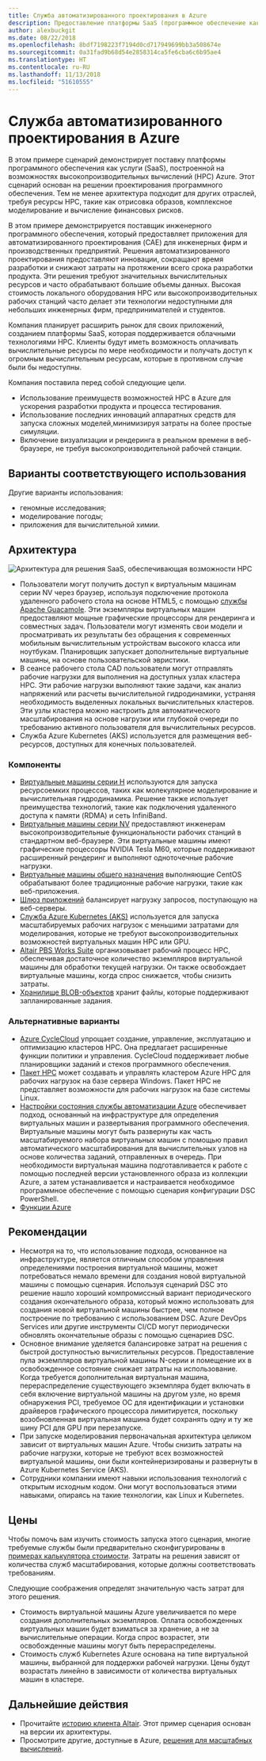 ```yaml
---
title: Служба автоматизированного проектирования в Azure
description: Предоставление платформы SaaS (программное обеспечение как услуга) для автоматизированного проектирования (CAE) в Azure.
author: alexbuckgit
ms.date: 08/22/2018
ms.openlocfilehash: 8bdf7198223f7194d0cd717949699bb3a508674e
ms.sourcegitcommit: 0a31fad9b68d54e2858314ca5fe6cba6c6b95ae4
ms.translationtype: HT
ms.contentlocale: ru-RU
ms.lasthandoff: 11/13/2018
ms.locfileid: "51610555"
---
```

# <a name="a-computer-aided-engineering-service-on-azure"></a>Служба автоматизированного проектирования в Azure

В этом примере сценарий демонстрирует поставку платформы программного обеспечения как услуги (SaaS), построенной на возможностях высокопроизводительных вычислений (HPC) Azure. Этот сценарий основан на решении проектирования программного обеспечения. Тем не менее архитектура подходит для других отраслей, требуя ресурсы HPC, такие как отрисовка образов, комплексное моделирование и вычисление финансовых рисков.

В этом примере демонстрируется поставщик инженерного программного обеспечения, который предоставляет приложения для автоматизированного проектирования (CAE) для инженерных фирм и производственных предприятий. Решения автоматизированного проектирования предоставляют инновации, сокращают время разработки и снижают затраты на протяжении всего срока разработки продукта. Эти решения требуют значительных вычислительных ресурсов и часто обрабатывают большие объемы данных. Высокая стоимость локального оборудования HPC или высокопроизводительных рабочих станций часто делает эти технологии недоступными для небольших инженерных фирм, предпринимателей и студентов.

Компания планирует расширить рынок для своих приложений, созданием платформы SaaS, которая поддерживается облачными технологиями HPC. Клиенты будут иметь возможность оплачивать вычислительные ресурсы по мере необходимости и получать доступ к огромным вычислительным ресурсам, которые в противном случае были бы недоступны.

Компания поставила перед собой следующие цели.

* Использование преимуществ возможностей HPC в Azure для ускорения разработки продукта и процесса тестирования.
* Использование последних инноваций аппаратных средств для запуска сложных моделей,минимизируя затраты на более простые симуляции.
* Включение визуализации и рендеринга в реальном времени в веб-браузере, не требуя высокопроизводительной рабочей станции.

## <a name="relevant-use-cases"></a>Варианты соответствующего использования

Другие варианты использования:

* геномные исследования;
* моделирование погоды;
* приложения для вычислительной химии.

## <a name="architecture"></a>Архитектура

![Архитектура для решения SaaS, обеспечивающая возможности HPC][architecture]

* Пользователи могут получить доступ к виртуальным машинам серии NV через браузер, используя подключение протокола удаленного рабочего стола на основе HTML5, с помощью [службы Apache Guacamole](https://guacamole.apache.org/). Эти экземпляры виртуальных машин предоставляют мощные графические процессоры для рендеринга и совместных задач. Пользователи могут изменять свои модели и просматривать их результаты без обращения к современных мобильным вычислительным устройствам высокого класса или ноутбукам. Планировщик запускает дополнительные виртуальные машины, на основе пользовательской эвристики.
* В сеансе рабочего стола CAD пользователи могут отправлять рабочие нагрузки для выполнения на доступных узлах кластера HPC. Эти рабочие нагрузки выполняют такие задачи, как анализ напряжений или расчеты вычислительной гидродинамики, устраняя необходимость выделенных локальных вычислительных кластеров. Эти узлы кластера можно настроить для автоматического масштабирования на основе нагрузки или глубокой очереди по требованию активного пользователя для вычислительных ресурсов.
* Служба Azure Kubernetes (AKS) используется для размещения веб-ресурсов, доступных для конечных пользователей.

### <a name="components"></a>Компоненты

* [Виртуальные машины серии H](/azure/virtual-machines/linux/sizes-hpc) используются для запуска ресурсоемких процессов, таких как молекулярное моделирование и вычислительная гидродинамика. Решение также использует преимущества технологий, такие как подключения удаленного доступа к памяти (RDMA) и сеть InfiniBand.
* [Виртуальные машины серии NV](/azure/virtual-machines/windows/sizes-gpu) предоставляют инженерам высокопроизводительные функциональности рабочих станций в стандартном веб-браузере. Эти виртуальные машины имеют графические процессоры NVIDIA Tesla M60, которые поддерживают расширенный рендеринг и выполняют одноточечные рабочие нагрузки.
* [Виртуальные машины общего назначения](/azure/virtual-machines/linux/sizes-general) выполняющие CentOS обрабатывают более традиционные рабочие нагрузки, такие как веб-приложения.
* [Шлюз приложений](/azure/application-gateway/overview) балансирует нагрузку запросов, поступающую на веб-серверы.
* [Служба Azure Kubernetes (AKS)](/azure/aks/intro-kubernetes) используется для запуска масштабируемых рабочих нагрузок с меньшими затратами для моделирования, которые не требуют высокопроизводительных возможностей виртуальных машин HPC или GPU.
* [Altair PBS Works Suite](https://www.pbsworks.com/PBSProduct.aspx?n=PBS-Works-Suite&c=Overview-and-Capabilities) организовывает рабочий процесс HPC, обеспечивая достаточное количество экземпляров виртуальной машины для обработки текущей нагрузки. Он также освобождает виртуальные машины, когда спрос снижается, чтобы снизить затраты.
* [Хранилище BLOB-объектов](/azure/storage/blobs/storage-blobs-introduction) хранит файлы, которые поддерживают запланированные задания. 

### <a name="alternatives"></a>Альтернативные варианты

* [Azure CycleCloud](/azure/cyclecloud/overview) упрощает создание, управление, эксплуатацию и оптимизацию кластеров HPC. Она предлагает расширенные функции политики и управления. CycleCloud поддерживает любые планировщики заданий и стеков программного обеспечения.
* [Пакет HPC](/azure/virtual-machines/windows/hpcpack-cluster-options) может создавать и управлять кластером Azure HPC для рабочих нагрузок на базе сервера Windows. Пакет HPC не представляет возможности для рабочих нагрузок на базе системы Linux.
* [Настройки состояния службы автоматизации Azure](/azure/automation/automation-dsc-overview) обеспечивает подход, основанный на инфраструктуре для определения виртуальных машин и развертывания программного обеспечения. Виртуальные машины могут быть развернуты как часть масштабируемого набора виртуальных машин с помощью правил автоматического масштабирования для вычислительных узлов на основе количества заданий, отправленных в очередь. При необходимости виртуальная машина подготавливается к работе с помощью последней версии установленного образа из коллекции Azure, а затем устанавливается и настраивается необходимое программное обеспечение с помощью сценария конфигурации DSC PowerShell.
* [Функции Azure](/azure/azure-functions/functions-overview)

## <a name="considerations"></a>Рекомендации

* Несмотря на то, что использование подхода, основанное на инфраструктуре, является отличным способом управления определениями построения виртуальной машины, может потребоваться немало времени для создания новой виртуальной машины с помощью сценария. Используя сценарий DSC это решение нашло хороший компромиссный вариант периодического создания окончательного образа, который можно использовать для создания новой виртуальной машины быстрее, чем полное построение по требованию с использованием DSC. Azure DevOps Services или другие инструменты CI/CD могут периодически обновлять окончательные образы с помощью сценариев DSC.
* Основное внимание уделяется балансировке затрат на решения с быстрой доступностью вычислительных ресурсов. Предоставление пула экземпляров виртуальной машины N-серии и помещение их в освобожденное состояние снижает затраты на использование. Когда требуется дополнительная виртуальная машина, перераспределение существующего экземпляра будет включать в себя включение виртуальной машины на другом узле, но время обнаружения PCI, требуемое ОС для идентификации и установки драйверов графического процессора лимитируется, поскольку возобновленная виртуальная машина будет сохранять одну и ту же шину PCI для GPU при перезапуске.
* При запуске моделирования первоначальная архитектура целиком зависит от виртуальных машин Azure. Чтобы снизить затраты на рабочие нагрузки, которые не требуют всех возможностей виртуальной машины, они были контейнеризированы и развернуты в Azure Kubernetes Service (AKS).
* Сотрудники компании имеют навыки использования технологий с открытым исходным кодом. Они могут воспользоваться этими навыками, опираясь на такие технологии, как Linux и Kubernetes. 

## <a name="pricing"></a>Цены

Чтобы помочь вам изучить стоимость запуска этого сценария, многие требуемые службы были предварительно сконфигурированы в [примерах калькулятора стоимости][calculator]. Затраты на решения зависят от количества служб масштабирования, которые должны соответствовать требованиям.

Следующие соображения определят значительную часть затрат для этого решения.
* Стоимость виртуальной машины Azure увеличивается по мере создания дополнительных экземпляров. Оплата освобожденных виртуальных машин будет взиматься за хранение, а не за вычислительные операции. Когда спрос возрастет, эти освобожденные машины могут быть перераспределены.
* Стоимость служб Kubernetes Azure основана на типе виртуальной машины, выбранной для поддержки рабочей нагрузки. Цены будут возрастать линейно в зависимости от количества виртуальных машин в кластере.

## <a name="next-steps"></a>Дальнейшие действия

* Прочитайте [историю клиента Altair][source-document]. Этот пример сценария основан на версии их архитектуры.
* Просмотрите другие, доступные в Azure, [решения для масштабных вычислений](https://azure.microsoft.com/solutions/big-compute).

<!-- links -->
[architecture]: ./media/architecture-hpc-saas.png
[source-document]: https://customers.microsoft.com/story/altair-manufacturing-azure
[calculator]: https://azure.com/e/3cb9ccdc893f41ffbcdb00c328178ccf
